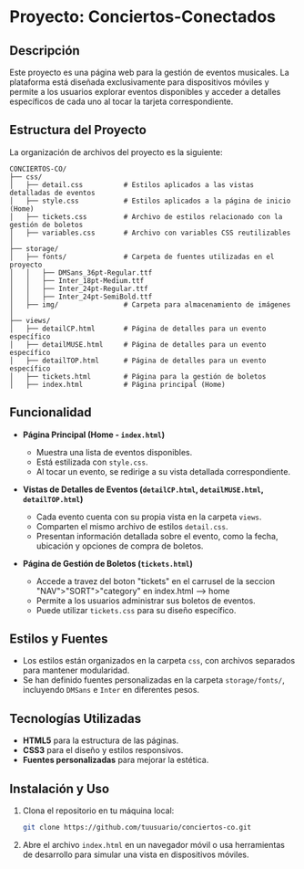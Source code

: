# Proyecto: Conciertos-Conectados

## Descripción
Este proyecto es una página web para la gestión de eventos musicales. La plataforma está diseñada exclusivamente para dispositivos móviles y permite a los usuarios explorar eventos disponibles y acceder a detalles específicos de cada uno al tocar la tarjeta correspondiente.

## Estructura del Proyecto
La organización de archivos del proyecto es la siguiente:

```
CONCIERTOS-CO/
├── css/
│   ├── detail.css          # Estilos aplicados a las vistas detalladas de eventos
│   ├── style.css           # Estilos aplicados a la página de inicio (Home)
│   ├── tickets.css         # Archivo de estilos relacionado con la gestión de boletos
│   ├── variables.css       # Archivo con variables CSS reutilizables
│
├── storage/
│   ├── fonts/              # Carpeta de fuentes utilizadas en el proyecto
│   │   ├── DMSans_36pt-Regular.ttf
│   │   ├── Inter_18pt-Medium.ttf
│   │   ├── Inter_24pt-Regular.ttf
│   │   ├── Inter_24pt-SemiBold.ttf
│   ├── img/                # Carpeta para almacenamiento de imágenes
│
├── views/
│   ├── detailCP.html       # Página de detalles para un evento específico
│   ├── detailMUSE.html     # Página de detalles para un evento específico
│   ├── detailTOP.html      # Página de detalles para un evento específico
│   ├── tickets.html        # Página para la gestión de boletos
│   ├── index.html          # Página principal (Home)
```

## Funcionalidad
- **Página Principal (Home - `index.html`)**
  - Muestra una lista de eventos disponibles.
  - Está estilizada con `style.css`.
  - Al tocar un evento, se redirige a su vista detallada correspondiente.

- **Vistas de Detalles de Eventos (`detailCP.html`, `detailMUSE.html`, `detailTOP.html`)**
  - Cada evento cuenta con su propia vista en la carpeta `views`.
  - Comparten el mismo archivo de estilos `detail.css`.
  - Presentan información detallada sobre el evento, como la fecha, ubicación y opciones de compra de boletos.

- **Página de Gestión de Boletos (`tickets.html`)**
  - Accede a travez del boton "tickets" en el carrusel de la seccion "NAV">"SORT">"category" en index.html --> home
  - Permite a los usuarios administrar sus boletos de eventos.
  - Puede utilizar `tickets.css` para su diseño específico.

## Estilos y Fuentes
- Los estilos están organizados en la carpeta `css`, con archivos separados para mantener modularidad.
- Se han definido fuentes personalizadas en la carpeta `storage/fonts/`, incluyendo `DMSans` e `Inter` en diferentes pesos.

## Tecnologías Utilizadas
- **HTML5** para la estructura de las páginas.
- **CSS3** para el diseño y estilos responsivos.
- **Fuentes personalizadas** para mejorar la estética.

## Instalación y Uso
1. Clona el repositorio en tu máquina local:
   ```sh
   git clone https://github.com/tuusuario/conciertos-co.git
   ```
2. Abre el archivo `index.html` en un navegador móvil o usa herramientas de desarrollo para simular una vista en dispositivos móviles.
